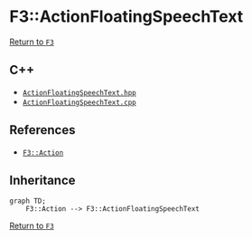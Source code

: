 # F3::ActionFloatingSpeechText

[Return to `F3`](/docs/F3.md)

## C++

- [`ActionFloatingSpeechText.hpp`](/c++/include/ActionFloatingSpeechText.hpp)
- [`ActionFloatingSpeechText.cpp`](/c++/source/ActionFloatingSpeechText.cpp)

## References

- [`F3::Action`](/docs/F3/Action.md)

## Inheritance

```mermaid
graph TD;
    F3::Action --> F3::ActionFloatingSpeechText
```

[Return to `F3`](/docs/F3.md)